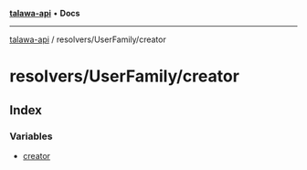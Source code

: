 [**talawa-api**](../../../README.md) • **Docs**

***

[talawa-api](../../../modules.md) / resolvers/UserFamily/creator

# resolvers/UserFamily/creator

## Index

### Variables

- [creator](variables/creator.md)
